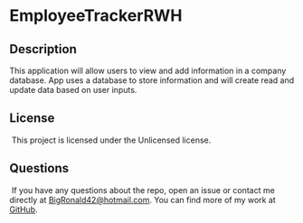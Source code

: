 # EmployeeTrackerRWH


## Description

This application will allow users to view and add information in a company database. App uses a database to store information and will create read and update data based on user inputs. 






## License
  ​
This project is licensed under the Unlicensed license.
  
## Questions
  ​
If you have any questions about the repo, open an issue or contact me directly at BigRonald42@hotmail.com. You can find more of my work at [GitHub](https://github.com/BiggRonn/).